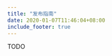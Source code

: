 ```yaml
---
title: "发布指南"
date: 2020-01-07T11:46:04+08:00
include_footer: true
---
```


<div class="release-guide">TODO</div>